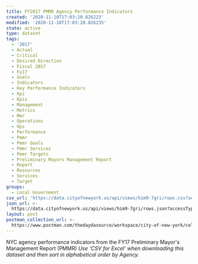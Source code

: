 ```yaml
---
title: FY2017 PMMR Agency Performance Indicators
created: '2020-11-10T17:03:20.826223'
modified: '2020-11-10T17:03:20.826235'
state: active
type: dataset
tags:
  - '2017'
  - Actual
  - Critical
  - Desired Direction
  - Fiscal 2017
  - Fy17
  - Goals
  - Indicators
  - Key Performance Indicators
  - Kpi
  - Kpis
  - Management
  - Metrics
  - Mmr
  - Operations
  - Ops
  - Performance
  - Pmmr
  - Pmmr Goals
  - Pmmr Services
  - Pmmr Targets
  - Preliminary Mayors Management Report
  - Report
  - Resources
  - Services
  - Target
groups:
  - Local Government
csv_url: 'https://data.cityofnewyork.us/api/views/him9-7gri/rows.csv?accessType=DOWNLOAD'
json_url: >-
  https://data.cityofnewyork.us/api/views/him9-7gri/rows.json?accessType=DOWNLOAD
layout: post
postman_collection_url: >-
  https://www.postman.com/thedaydasource/workspace/city-of-new-york/collection/15909983-324486e2-35d7-4b5c-8674-973974873a3d
---
```

NYC agency performance indicators from the FY17 Preliminary Mayor's Management Report (PMMR)
<i>Use ‘CSV for Excel’ when downloading this dataset and then sort in alphabetical order by Agency.<i>
